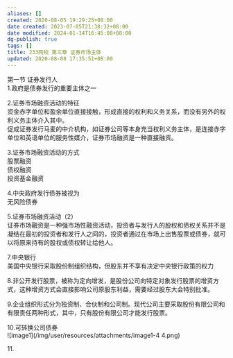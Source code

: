 ```yaml
---
aliases: []
created: 2020-08-05 19:29:25+08:00
date created: 2023-07-05T21:38:32+08:00
date modified: 2024-01-14T16:45:08+08:00
dg-publish: true
tags: []
title: 233网校 第三章 证券市场主体
updated: 2020-08-08 17:35:51+08:00
---
```


第一节 证券发行人  
1.政府是债券发行的重要主体之一

2.证券市场融资活动的特征  
资金赤字单位和盈余单位直接接触，形成直接的权利和义务关系，而没有另外的权利义务主体介入其中。  
促成证券发行马麦的中介机构，如证券公司等本身充当权利义务主体，是连接赤字单位和英语单位的服务性媒介，证券市场融资是一种直接融资。

3.证券市场融资活动的方式  
股票融资  
债权融资  
投资基金融资

4.中央政府发行债券被视为  
无风险债券

5.证券市场融资活动（2）  
证券市场融资是一种强市场性融资活动，投资者与发行人的股权和债权关系并不是凝结在最初的投资者和发行人之间的，投资者通过在市场上出售股票或债券，就可以将原来持有的股权或债权转让给他人。

7.中央银行  
美国中央银行采取股份制组织结构，但股东并不享有决定中央银行政策的权力

8.非公开发行股票，被称为定向增发，是股份公司向特定对象发行股票的增资方式，这种增资方式会直接影响公司原股东利益，需要经过股东大会特别批准。

9.企业组织形式分为独资制、合伙制和公司制。现代公司主要采取股份有限公司和有限责任两种形式，其中，只有股份有限公司才能发行股票。

10.可转换公司债券  
![image1](/img/user/resources/attachments/image1-4 4.png)

11\.